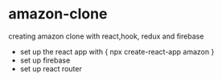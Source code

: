 # amazon-clone
creating amazon clone with react,hook, redux and firebase
* set up the react app with { npx create-react-app amazon }
* set up firebase
* set up react router
